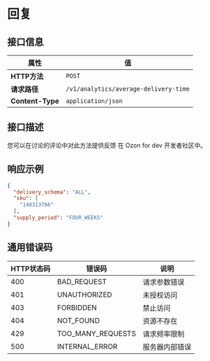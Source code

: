 # 回复

## 接口信息

| 属性 | 值 |
|------|-----|
| **HTTP方法** | `POST` |
| **请求路径** | `/v1/analytics/average-delivery-time` |
| **Content-Type** | `application/json` |

## 接口描述

您可以在讨论的评论中对此方法提供反馈 在 Ozon for dev 开发者社区中。

## 响应示例

```json
{
  "delivery_schema": "ALL",
  "sku": [
    "148313766"
  ],
  "supply_period": "FOUR_WEEKS"
}
```

## 通用错误码

| HTTP状态码 | 错误码 | 说明 |
|------------|--------|------|
| 400 | BAD_REQUEST | 请求参数错误 |
| 401 | UNAUTHORIZED | 未授权访问 |
| 403 | FORBIDDEN | 禁止访问 |
| 404 | NOT_FOUND | 资源不存在 |
| 429 | TOO_MANY_REQUESTS | 请求频率限制 |
| 500 | INTERNAL_ERROR | 服务器内部错误 |
